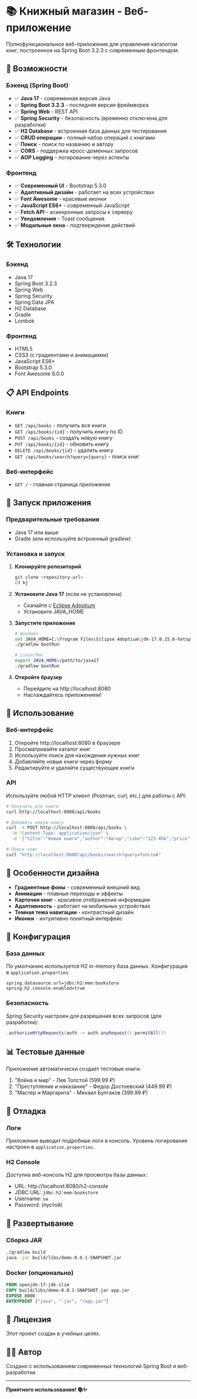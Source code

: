 # 📚 Книжный магазин - Веб-приложение

Полнофункциональное веб-приложение для управления каталогом книг, построенное на Spring Boot 3.2.3 с современным фронтендом.

## 🚀 Возможности

### Бэкенд (Spring Boot)
- ✅ **Java 17** - современная версия Java
- ✅ **Spring Boot 3.2.3** - последняя версия фреймворка
- ✅ **Spring Web** - REST API
- ✅ **Spring Security** - безопасность (временно отключена для разработки)
- ✅ **H2 Database** - встроенная база данных для тестирования
- ✅ **CRUD операции** - полный набор операций с книгами
- ✅ **Поиск** - поиск по названию и автору
- ✅ **CORS** - поддержка кросс-доменных запросов
- ✅ **AOP Logging** - логирование через аспекты

### Фронтенд
- ✅ **Современный UI** - Bootstrap 5.3.0
- ✅ **Адаптивный дизайн** - работает на всех устройствах
- ✅ **Font Awesome** - красивые иконки
- ✅ **JavaScript ES6+** - современный JavaScript
- ✅ **Fetch API** - асинхронные запросы к серверу
- ✅ **Уведомления** - Toast сообщения
- ✅ **Модальные окна** - подтверждение действий

## 🛠 Технологии

### Бэкенд
- Java 17
- Spring Boot 3.2.3
- Spring Web
- Spring Security
- Spring Data JPA
- H2 Database
- Gradle
- Lombok

### Фронтенд
- HTML5
- CSS3 (с градиентами и анимациями)
- JavaScript ES6+
- Bootstrap 5.3.0
- Font Awesome 6.0.0

## 📋 API Endpoints

### Книги
- `GET /api/books` - получить все книги
- `GET /api/books/{id}` - получить книгу по ID
- `POST /api/books` - создать новую книгу
- `PUT /api/books/{id}` - обновить книгу
- `DELETE /api/books/{id}` - удалить книгу
- `GET /api/books/search?query={query}` - поиск книг

### Веб-интерфейс
- `GET /` - главная страница приложения

## 🚀 Запуск приложения

### Предварительные требования
- Java 17 или выше
- Gradle (или используйте встроенный gradlew)

### Установка и запуск

1. **Клонируйте репозиторий**
   ```bash
   git clone <repository-url>
   cd kj
   ```

2. **Установите Java 17** (если не установлена)
   - Скачайте с [Eclipse Adoptium](https://adoptium.net/)
   - Установите JAVA_HOME

3. **Запустите приложение**
   ```bash
   # Windows
   set JAVA_HOME=C:\Program Files\Eclipse Adoptium\jdk-17.0.15.6-hotspot
   ./gradlew bootRun
   
   # Linux/Mac
   export JAVA_HOME=/path/to/java17
   ./gradlew bootRun
   ```

4. **Откройте браузер**
   - Перейдите на http://localhost:8080
   - Наслаждайтесь приложением!

## 📱 Использование

### Веб-интерфейс
1. Откройте http://localhost:8080 в браузере
2. Просматривайте каталог книг
3. Используйте поиск для нахождения нужных книг
4. Добавляйте новые книги через форму
5. Редактируйте и удаляйте существующие книги

### API
Используйте любой HTTP клиент (Postman, curl, etc.) для работы с API:

```bash
# Получить все книги
curl http://localhost:8080/api/books

# Добавить новую книгу
curl -X POST http://localhost:8080/api/books \
  -H "Content-Type: application/json" \
  -d '{"title":"Новая книга","author":"Автор","isbn":"123-456","price":299.99}'

# Поиск книг
curl "http://localhost:8080/api/books/search?query=Толстой"
```

## 🎨 Особенности дизайна

- **Градиентные фоны** - современный внешний вид
- **Анимации** - плавные переходы и эффекты
- **Карточки книг** - красивое отображение информации
- **Адаптивность** - работает на мобильных устройствах
- **Темная тема навигации** - контрастный дизайн
- **Иконки** - интуитивно понятный интерфейс

## 🔧 Конфигурация

### База данных
По умолчанию используется H2 in-memory база данных. Конфигурация в `application.properties`:

```properties
spring.datasource.url=jdbc:h2:mem:bookstore
spring.h2.console.enabled=true
```

### Безопасность
Spring Security настроен для разрешения всех запросов (для разработки):

```java
.authorizeHttpRequests(auth -> auth.anyRequest().permitAll())
```

## 📊 Тестовые данные

Приложение автоматически создает тестовые книги:
1. "Война и мир" - Лев Толстой (599.99 ₽)
2. "Преступление и наказание" - Федор Достоевский (449.99 ₽)
3. "Мастер и Маргарита" - Михаил Булгаков (399.99 ₽)

## 🐛 Отладка

### Логи
Приложение выводит подробные логи в консоль. Уровень логирования настроен в `application.properties`.

### H2 Console
Доступна веб-консоль H2 для просмотра базы данных:
- URL: http://localhost:8080/h2-console
- JDBC URL: `jdbc:h2:mem:bookstore`
- Username: `sa`
- Password: (пустой)

## 🚀 Развертывание

### Сборка JAR
```bash
./gradlew build
java -jar build/libs/demo-0.0.1-SNAPSHOT.jar
```

### Docker (опционально)
```dockerfile
FROM openjdk:17-jdk-slim
COPY build/libs/demo-0.0.1-SNAPSHOT.jar app.jar
EXPOSE 8080
ENTRYPOINT ["java", "-jar", "/app.jar"]
```

## 📝 Лицензия

Этот проект создан в учебных целях.

## 👨‍💻 Автор

Создано с использованием современных технологий Spring Boot и веб-разработки.

---

**Приятного использования! 📚✨** 